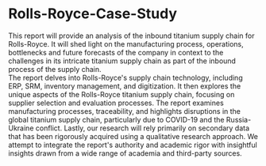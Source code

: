 # Rolls-Royce-Case-Study
This report will provide an analysis of the inbound titanium supply chain for Rolls-Royce. It 
will shed light on the manufacturing process, operations, bottlenecks and future forecasts of the 
company in context to the challenges in its intricate titanium supply chain as part of the inbound 
process of the supply chain.  
The report delves into Rolls-Royce's supply chain technology, including ERP, SRM, 
inventory management, and digitization. It then explores the unique aspects of the Rolls-Royce 
titanium supply chain, focusing on supplier selection and evaluation processes. The report 
examines manufacturing processes, traceability, and highlights disruptions in the global titanium 
supply chain, particularly due to COVID-19 and the Russia-Ukraine conflict. 
Lastly, our research will rely primarily on secondary data that has been rigorously acquired 
using a qualitative research approach. We attempt to integrate the report's authority and academic 
rigor with insightful insights drawn from a wide range of academia and third-party sources. 
